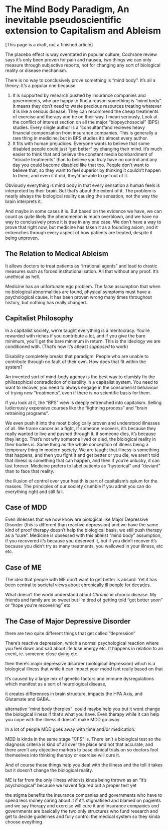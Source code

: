 # The Mind Body Paradigm, An inevitable pseudoscientific extension to Capitalism and Ableism
[This page is a draft, not a finished article] 

The placebo effect is way overstated in popular culture, Cochrane review says it’s only been proven for pain and nausea, two things we can only measure through subjective reports, not for changing any sort of biological reality or disease mechanism.

There is no way to conclusively prove something is “mind body”. It’s all a theory. It’s a popular one because

1) It is supported by research pushed by insurance companies and governments, who are happy to find a reason something is “mind body”. It means they don’t need to waste precious resources treating whatever it is like a serious disease. They can recommend the cheap treatments of exercise and therapy and be on their way. I mean seriously, Look at the conflict of interest section on all the major “biopsychosocial” (BPS) studies. Every single author is a “consultant”and recieves heavy financial compensation from insurance companies. This is generally a rare thing in medicine; but in BPS studies it’s almost every author.
2) It fits with human prejudices. Everyone wants to believe that some disabled people could just “get better” by changing their mind. It’s much easier to think that and believe the constant media bombardment of “miracle treatments” than to believe you truly have no control and any day you could become disabled like that too. People don’t want to believe that, so they want to feel superior by thinking it couldn’t happen to them, and even if it did, they’d be able to get out of it.

Obviously everything is mind body in that every sensation a human feels is interpreted by their brain. But that’s about the extent of it. The problem is nearly always the biological reality causing the sensation, not the way the brain interprets it.

And maybe in some cases it is. But based on the evidence we have, we can count as quite likely the phenomenon is much overblown, and we have no way to conclusively prove it is true in any one case. We don’t have a way to prove that right now, but medicine has taken it as a founding axiom, and it entrenches through every aspect of how patients are treated, despite it being unproven. 

## The Relation to Medical Ableism
It allows doctors to treat patients as “irrational agents” and lead to drastic measures such as forced institutionalisation. All that without any proof. It’s unethical as hell.

Medicine has an unfortunate ego problem. The false assumption that when no biological abnormalities are found, physical symptoms must have a psychological cause. It has been proven wrong many times throughout history, but nothing has really changed.

## Capitalist Philosophy
In a capitalist society, we’re taught everything is a meritocracy. You’re rewarded with riches if you contribute a lot, and if you give the bare minimum, you’ll get the bare minimum in return. This is the ideology we are conditioned with. (That’s how it’s atleast _supposed_ to work)

Disability completely breaks that paradigm. People who are unable to contribute through no fault of their own. How does that fit within the system?
  
An invented sort of mind-body agency is the best way to clumisly fix the philosophical contradiction of disability in a capitalist system. You need to want to recover, you need to always engage in the consumerist behaviour of trying new “treatments”, even if there is no scientific basis for them.

If you look at it, the “BPS” view is deeply entrenched into capitalism. Selling ludicrously expensive courses like the “lightning process” and “brain retraining programs”. 

We even push it into the most biologically proven and understood illnesses of all. We frame cancer as a fight, if someone recovers, it’s because they really wanted to live and pushed through it, if someone dies, it’s because they let go. That’s not why someone lived or died, the biological reality in their bodies is. Same thing as the whole conception of illness being a temporary thing in modern society. We are taught that illness is something that happens, and then you fight it and get better or you die, we aren’t told that illness is something that can happen, and then if you’re unlucky, it can last forever. Medicine prefers to label patients as “hysterical” and “deviant” than to face that reality.

the illusion of control over your health is part of capitalism’s opium for the masses. The principles of our society crumble if you admit you can do everything right and still fail.

## Case of MDD
Even illnesses that we now know are biological like Major Depressive Disorder (this is different than reactive depression) and we have the same kind of proof therapy doesn’t help the biological basis, we still push therapy as a “cure”. Medicine is obsessed with this ableist “mind body” assumption, if you recovered it’s because you deserved it, but if you didn’t recover it’s because you didn’t try as many treatments, you wallowed in your illness, etc etc. 

## Case of ME
The idea that people with ME don’t want to get better is absurd. Yet it has been central to societal views about chronically ill people for decades.



What doesn’t the world understand about *Chronic* in chronic disease. My friends and family are so sweet but I’m tired of getting told “get better soon” or “hope you’re recovering” etc.

## The Case of Major Depressive Disorder
there are two quite different things that get called “depression”  

There’s reactive depression, which a normal psychological reaction where you feel down and sad about life lose energy etc. It happens in relation to an event, ie. someone close dying etc.

then there’s major depressive disorder (biological depression) which is a biological illness that while it can impact your mood isnt really based on that

  

It’s caused by a large mix of genetic factors and immune dysregulations which manifest as a sort of neurological disease,

it creates differences in brain structure, impacts the HPA Axis, and Glutamate and GABA.

  

alternative “mind body therpies”  could maybe help you but it wont change the biological illness if that’s what you have. Even therapy while it can help you cope with the illness it doesn’t make MDD go away.

  

In a lot of people MDD goes away with time and/or medication.

  

MDD is kinda in the same stage “CFS” is. There isn’t a biological test so the diagnosis criteria is kind of all over the place and not that accurate, and there aren’t any objective markers to base clinical trials on so doctors fool themselves into thinking therapy or exercise will cure it. 

  

And of course those things help you deal with the illness and the toll it takes but it doesn’t change the biological reality.

  

ME is far from the only illness which is kinda being thrown as an “it’s psychological” because we havent figured out a proper test yet

the stigma benefits the insurance companies and governments who have to spend less money caring about it if it’s stigmatised and blamed on pagients and we say therapy and exercise will cure it and insurance companies and governments are basically the two only structures who fund research and get to decide guidelines and fully control the medical system so they kinda choose eveything

